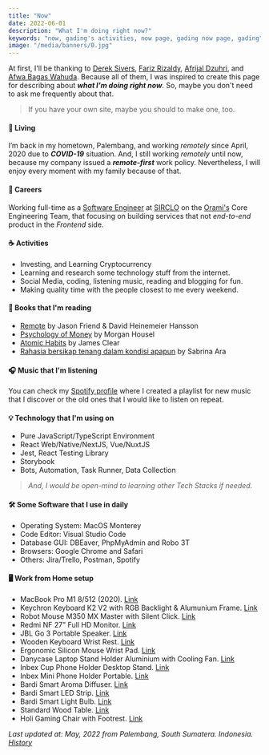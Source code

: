 ```yaml
---
title: "Now"
date: 2022-06-01
description: "What I'm doing right now?"
keywords: "now, gading's activities, now page, gading now page, gading"
image: "/media/banners/0.jpg"
---
```


At first, I'll be thanking to [Derek Sivers](https://sive.rs/now), [Fariz Rizaldy](https://faultable.dev/now/), [Afrijal Dzuhri](https://afrijaldzuhri.wordpress.com/now), and [Afwa Bagas Wahuda](https://www.wahudamon.com/now). Because all of them, I was inspired to create this page for describing about ***what I'm doing right now***. So, maybe you don't need to ask me frequently about that.

> If you have your own site, maybe you should to make one, too.

#### 🏡 Living
I’m back in my hometown, Palembang, and working *remotely* since April, 2020 due to ***COVID-19*** situation. And, I still working *remotely* until now, because my company issued a ***remote-first*** work policy. Nevertheless, I will enjoy every moment with my family because of that.

#### 💼 Careers
Working full-time as a [Software Engineer](https://www.google.com/search?q=what+is+software+engineer+do) at [SIRCLO](https://www.google.com/search?q=sirclo) on the [Orami's](https://orami.co.id) Core Engineering Team, that focusing on building services that not *end-to-end* product in the *Frontend* side.

#### ☕️ Activities
- Investing, and Learning Cryptocurrency
- Learning and research some technology stuff from the internet.
- Social Media, coding, listening music, reading and blogging for fun.
- Making quality time with the people closest to me every weekend.

#### 📘 Books that I'm reading
- [Remote](https://www.google.com/search?q=remote+by+jason+fried) by Jason Friend & David Heinemeier Hansson
- [Psychology of Money](https://www.google.com/search?q=psychology+of+money+by+morgan+housel) by Morgan Housel
- [Atomic Habits](https://www.google.com/search?q=atomic+habits+by+james+clear) by James Clear
- [Rahasia bersikap tenang dalam kondisi apapun](https://www.google.com/search?q=rahasia+bersikap+tenang+dalam+kondisi+apapun+sabrina+ara) by Sabrina Ara

#### 🎧 Music that I'm listening
You can check my [Spotify profile](https://open.spotify.com/user/rdnb62xxj8ga5vevgq1h6cypz) where I created a playlist for new music that I discover or the old ones that I would like to listen on repeat.

#### 💡 Technology that I'm using on
- Pure JavaScript/TypeScript Environment
- React Web/Native/NextJS, Vue/NuxtJS
- Jest, React Testing Library
- Storybook
- Bots, Automation, Task Runner, Data Collection
> *And, I would be open-mind to learning other Tech Stacks if needed.*

#### 🛠 Some Software that I use in daily
- Operating System: MacOS Monterey
- Code Editor: Visual Studio Code
- Database GUI: DBEaver, PhpMyAdmin and Robo 3T
- Browsers: Google Chrome and Safari
- Others: Jira/Trello, Postman, Spotify

#### 🖥 Work from Home setup
- MacBook Pro M1 8/512 (2020). [Link](https://shopee.co.id/Apple-MacBook-Pro-(13.3-inci-M1-2020)-8GB-RAM-512GB-SSD-Space-Grey-i.241308147.5176302064?sp_atk=3db06e93-1ed2-4045-bf33-249549e4df4c&xptdk=3db06e93-1ed2-4045-bf33-249549e4df4c)
- Keychron Keyboard K2 V2 with RGB Backlight & Alumunium Frame. [Link](https://www.tokopedia.com/ptnmtindo/keychron-k2-v2-hot-swappble-rgb-backlight-aluminum-frame-brown-switch)
- Robot Mouse M350 MX Master with Silent Click. [Link](https://www.tokopedia.com/vivanjkt/mouse-silent-dual-mode-bluetooth-wireless-2-4ghz-robot-m350-mx-master-hitam)
- Redmi NF 27" Full HD Monitor. [Link](https://www.tokopedia.com/minimusinc/monitor-gaming-full-hd-1080p-75hz-ips-27-inch-xiaomi-redmi-6-bulan?src=topads)
- JBL Go 3 Portable Speaker. [Link](https://www.tokopedia.com/jbl-official/jbl-go-3-waterproof-bluetooth-speaker)
- Wooden Keyboard Wrist Rest. [Link](https://www.tokopedia.com/woodnstationery/wood-wrist-rest-75-percent-size-for-keychron-k2-k6-etc-black-white)
- Ergonomic Silicon Mouse Wrist Pad. [Link](https://www.tokopedia.com/raja-banting/soft-silicone-mouse-wrist-pad-anti-slip-anti-bakteri-ergonomic-food-gd-biru)
- Danycase Laptop Stand Holder Aluminium with Cooling Fan. [Link](https://www.tokopedia.com/cauzastore/stand-holder-laptop-adjustable-aluminium-with-cooling-fan)
- Inbex Cup Phone Holder Desktop Stand. [Link](https://www.tokopedia.com/inbexelectronic/inbex-cup-phone-holder-serbaguna-penyangga-360-putar-desktop-stand)
- Inbex Mini Phone Holder Portable. [Link](https://www.tokopedia.com/inbexelectronic/inbex-mini-phone-holder-foldable-lifting-portable-table-stand-black)
- Bardi Smart Aroma Diffuser. [Link](https://www.tokopedia.com/bardistore/bardi-smart-aroma-diffuser)
- Bardi Smart LED Strip. [Link](https://www.tokopedia.com/bardistore/bardi-bundling-led-strip-rgbww-wifi-2m-adaptor-4m)
- Bardi Smart Light Bulb. [Link](https://www.tokopedia.com/bardistore/bardi-smart-light-bulb-rgb-ww-12w-wifi-wireless-iot-home-automation)
- Standard Wood Table. [Link](https://www.tokopedia.com/alfaproofficial/meja-kerja-meja-kantor-meja-belajar-meja-gaming-murah-minimalis-modern-dark?src=topads)
- Holi Gaming Chair with Footrest. [Link](https://www.tokopedia.com/holiofficialstore/holi-kursi-gaming-chair-computer-bangku-gaming-game-murah-hl-502-putih-footrest)

*Last updated at: May, 2022 from Palembang, South Sumatera. Indonesia. [History](https://github.com/gadingnst/gading.dev/commits/main/src/contents/now/en.md)*
